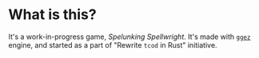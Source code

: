 # What is this?
It's a work-in-progress game, *Spelunking Spellwright*. It's made with [`ggez`](https://github.com/ggez/ggez) engine, and started as a part of "Rewrite `tcod` in Rust" initiative.
